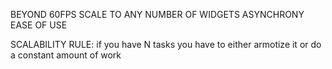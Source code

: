 


BEYOND 60FPS
SCALE TO ANY NUMBER OF WIDGETS
ASYNCHRONY
EASE OF USE



SCALABILITY RULE:
if you have N tasks you have to either armotize it or do a constant amount of work